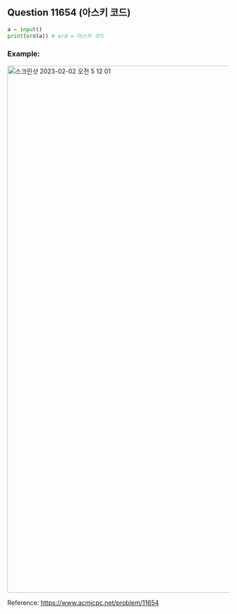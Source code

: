 ## Question 11654 (아스키 코드)


```python 3
a = input()
print(ord(a)) # ord = 아스키 코드

```


### Example:
<img width="1195" alt="스크린샷 2023-02-02 오전 5 12 01" src="https://user-images.githubusercontent.com/107760647/216152805-09b71f2c-9717-459a-80cf-a0620688675f.png">


Reference:
https://www.acmicpc.net/problem/11654
